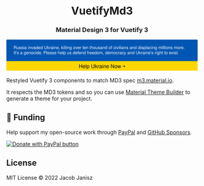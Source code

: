 <p align="center" style="margin: 4rem">
  <h1 align="center">VuetifyMd3</h1>
  <h3 align="center">Material Design 3 for Vuetify 3</h3>
</p>

[![Stand With Ukraine](https://raw.githubusercontent.com/vshymanskyy/StandWithUkraine/main/banner2-direct.svg)](https://vshymanskyy.github.io/StandWithUkraine/)

Restyled Vuetify 3 components to match MD3 spec [m3.material.io](https://m3.material.io/).

It respects the MD3 tokens and so you can use [Material Theme Builder](https://m3.material.io/theme-builder) to generate a theme for your project.

## 💖 Funding

Help support my open-source work through [PayPal](https://paypal.com) and [GitHub Sponsors](https://github.com/sponsors/JoJk0?o=esb).

<a href="https://www.paypal.com/donate/?hosted_button_id=MVYGX9EHYRN9W"><img src="https://pics.paypal.com/00/s/YTRmYmIzYjgtNDA5My00YzY5LWJmN2QtNmMyNTU2ZGUwOTYw/file.PNG" border="0" height="35" name="submit" title="PayPal - The safer, easier way to pay online!" alt="Donate with PayPal button" /></a>

## License
MIT License © 2022 Jacob Janisz